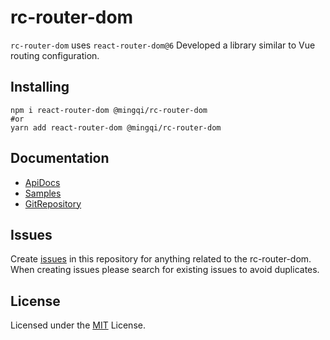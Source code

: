 # rc-router-dom
`rc-router-dom` uses `react-router-dom@6` Developed a library similar to Vue routing configuration.

## Installing

```shell
npm i react-router-dom @mingqi/rc-router-dom
#or
yarn add react-router-dom @mingqi/rc-router-dom
```

## Documentation
- [ApiDocs](https://mingqi-tech.github.io/rc-router-dom/)
- [Samples](https://github.com/mingqi-tech/rc-router-dom/tree/master/sample)
- [GitRepository](https://github.com/mingqi-tech/rc-router-dom)


## Issues
Create [issues](https://github.com/mingqi-tech/rc-router-dom/issues) in this repository for anything related to the rc-router-dom. When creating issues please search for existing issues to avoid duplicates.


## License
Licensed under the [MIT](https://github.com/mingqi-tech/rc-router-dom/blob/master/LICENSE) License.
